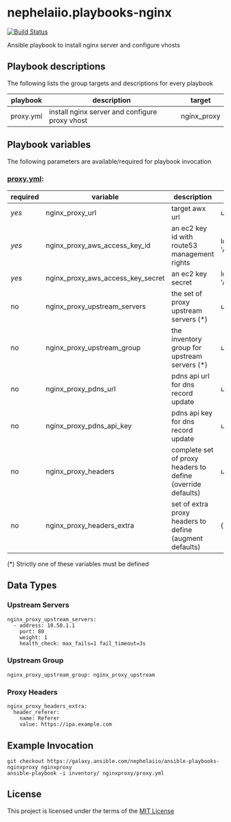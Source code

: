# nephelaiio.playbooks-nginx

[![Build Status](https://travis-ci.org/nephelaiio/ansible-playbooks-nginxproxy.svg?branch=master)](https://travis-ci.org/nephelaiio/ansible-playbooks-nginxproxy)

Ansible playbook to install nginx server and configure vhosts

## Playbook descriptions

The following lists the group targets and descriptions for every playbook

| playbook  | description                                    | target      |
| ---       | ---                                            | ---         |
| proxy.yml | install nginx server and configure proxy vhost | nginx_proxy |

## Playbook variables

The following parameters are available/required for playbook invocation

### [proxy.yml](proxy.yml):
| required | variable                          | description                                                 | default                                |
| ---      | ---                               | ---                                                         | ---                                    |
| *yes*    | nginx_proxy_url                   | target awx url                                              | _undefined_                            |
| *yes*    | nginx_proxy_aws_access_key_id     | an ec2 key id with route53 management rights                | lookup('env', 'AWS_ACCESS_KEY_ID')     |
| *yes*    | nginx_proxy_aws_access_key_secret | an ec2 key secret                                           | lookup('env', 'AWS_SECRET_ACCESS_KEY') |
| no       | nginx_proxy_upstream_servers      | the set of proxy upstream servers (*)                       | _undefined_                            |
| no       | nginx_proxy_upstream_group        | the inventory group for upstream servers (*)                | _undefined_                            |
| no       | nginx_proxy_pdns_url              | pdns api url for dns record update                          | _undefined_                            |
| no       | nginx_proxy_pdns_api_key          | pdns api key for dns record update                          | _undefined_                            |
| no       | nginx_proxy_headers               | complete set of proxy headers to define (override defaults) | _undefined_                           |
| no       | nginx_proxy_headers_extra         | set of extra proxy headers to define (augment defaults)     | {}                                     |

(*) Strictly one of these variables must be defined

## Data Types

### Upstream Servers
```{yaml}
nginx_proxy_upstream_servers:
  - address: 10.50.1.1
    port: 80
    weight: 1
    health_check: max_fails=1 fail_timeout=3s
```

### Upstream Group
```{yaml}
nginx_proxy_upstream_group: nginx_proxy_upstream
```

### Proxy Headers
```{yaml}
nginx_proxy_headers_extra:
  header_referer:
    name: Referer
    value: https://ipa.example.com
```

## Example Invocation

```
git checkout https://galaxy.ansible.com/nephelaiio/ansible-playbooks-nginxproxy nginxproxy
ansible-playbook -i inventory/ nginxproxy/proxy.yml
```

## License

This project is licensed under the terms of the [MIT License](/LICENSE)
